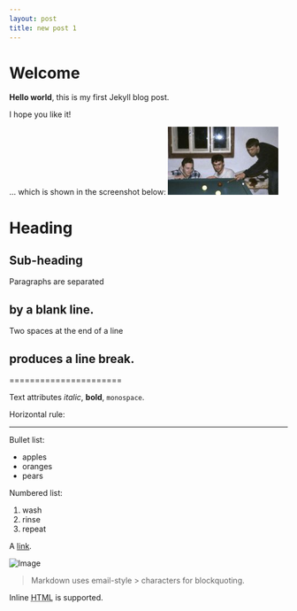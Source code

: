 ```yaml
---
layout: post
title: new post 1
---
```


# Welcome

**Hello world**, this is my first Jekyll blog post.

I hope you like it!

... which is shown in the screenshot below:
![My helpful screenshot](/assets/screenshot.jpg)

Heading
=======

## Sub-heading

Paragraphs are separated
## by a blank line.

Two spaces at the end of a line  
## produces a line break.
======================

Text attributes _italic_, 
**bold**, `monospace`.

Horizontal rule:

---

Bullet list:

  * apples
  * oranges
  * pears

Numbered list:

  1. wash
  2. rinse
  3. repeat

A [link](http://example.com).

![Image](Icon-pictures.png "icon")

> Markdown uses email-style > characters for blockquoting.

Inline <abbr title="Hypertext Markup Language">HTML</abbr> is supported.
